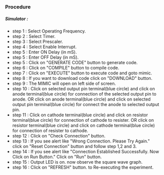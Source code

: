 ### Procedure

##### Simulator :
- step 1 : Select Operating Frequency.
- step 2 : Select Timer.
- step 3 : Select Prescaler.
- step 4 : Select Enable Interrupt.
- step 5 : Enter ON Delay (in mS).
- step 5 : Enter OFF Delay (in mS).
- step 5 : Click on "GENERATE CODE" button to generate code.
- step 6 : Click on "COMPILE" button to compile code.
- step 7 : Click on "EXECUTE" button to execute code and goto mimic.
- step 8 : If you want to download code click on "DOWNLOAD" button.
- step 9 : The MIMIC will open on left side of screen. 
- step 10 : Click on selected output pin terminal(blue circle) and click on anode terminal(blue circle) for connection of the selected output pin to anode. OR click on anode terminal(blue circle) and click on selected output pin terminal(blue circle) for connect the anode to selected output pin.
- step 11 : Click on cathode terminal(blue circle) and click on resistor terminal(blue circle) for connection of cathode to resister. OR click on resistor terminal(blue circle) and click on cathode terminal(blue circle) for connection of resister to cathode.
- step 12 : Click on "Check Connection" button.
- step 13 : If you see alert like "Wrong Connection. Please Try Again." click on "Reset Connection" button and follow step 1,2 and 3.
- step 14 : If you see alert like "Connection Established Successfully. Now Click on Run Button." Click on "Run" button.
- step 15 : Output LED is on. now observe the square wave graph.
- step 16 : Click on "REFRESH" button. to Re-executing the experiment.